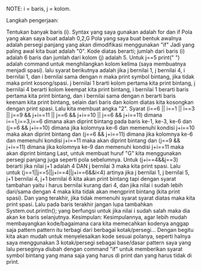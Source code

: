 NOTE: i = baris, j = kolom.

Langkah pengerjaan:

Tentukan banyak baris (i).
Syntax yang saya gunakan adalah for dan if
Pola yang akan saya buat adalah 0,2,G
Pola yang saya buat bentuk awalnya adalah persegi panjang yang akan dimodifikasi menggunakan "if"
Jadi yang paling awal kita buat adalah "0". Kode diatas berarti; jumlah dari baris (i) adalah 6 baris dan jumlah dari kolom (j) adalah 5. Untuk j==5 print(" ") adalah command untuk menghilangkan kolom kelima (saya membuatnya menjadi spasi). lalu syarat berikutnya adalah jika j bernilai 1, j bernilai 4, i bernilai 1, dan i bernilai sama dengan n maka print symbol bintang, jika tidak maka print kosong/spasi. j bernilai 1 brarti kolom pertama kita print bintang, j bernilai 4 berarti kolom keempat kita print bintang, i bernilai 1 berarti baris pertama kita print bintang, dan i bernilai sama dengan n berarti baris keenam kita print bintang, selain dari baris dan kolom diatas kita kosongkan dengan print spasi.
Lalu kita membuat angka "2". Syarat (i==6 || i==1 || i==3 || j==9 && j+i==11 || j==6 && j+i==10 || j==6 && j+i==11) dimana i==1,i==3,i==6 dimana akan diprint bintang pada baris ke-1, ke-3, ke-6 dan (j==6 && j+i==10) dimana jika kolomnya ke-6 dan memenuhi kondisi j+i==10 maka akan diprint bintang dan (j==6 && j+i==11) dimana jika kolomnya ke-6 dan memenuhi kondisi j+i==11 maka akan diprint bintang dan (j==9 && j+i==11) dimana jika kolomnya ke-9 dan memenuhi kondisi j+i==11 maka akan diprint bintang
Last, untuk membuat huruf "G" kita menggunakan persegi panjang juga seperti pola sebelumnya. Untuk (j+i==4&&j==3) berarti jika nilai j+1 adalah 4 DAN j bernilai 3 maka kita print spasi. Lalu untuk (j==1||j==5||j+i==4||j+i==6&&i<4) artinya jika j bernilai 1, j bernilai 5, j+1 bernilai 4, j+1 bernilai 6 kita akan print bintang tapi dengan syarat tambahan yaitu i harus bernilai kurang dari 4, dan jika nilai i sudah lebih dari/sama dengan 4 maka kita tidak akan mengprint bintang (kita print spasi). Dan yang terakhir, jika tidak memenuhi syarat syarat diatas maka kita print spasi.
Lalu pada baris terakhir jangan lupa tambahkan System.out.println(); yang berfungsi untuk jika nilai i sudah salah maka dia akan ke baris selanjutnya.
Kesimpulan: Kesimpulannya, agar lebih mudah membayangkan kode/bagaimana cara kita memecahkan kodenya anggap saja pattern pattern itu terbagi dari berbagai kotak/persegi... Dengan begitu kita akan mudah untuk menyelesaikan kode sesuai polanya, seperti halnya saya menggunakan 3 kotak/persegi sebagai base/dasar pattern saya yang lalu perseginya diubah dengan command "if" untuk memberikan syarat symbol bintang yang mana saja yang harus di print dan yang harus tidak di print.
